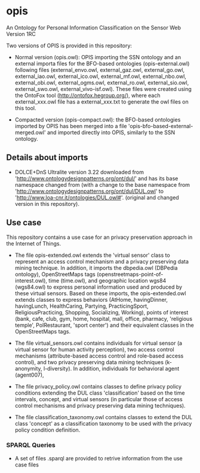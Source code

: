 # opis
An Ontology for Personal Information Classification on the Sensor Web
Version 1RC

Two versions of OPIS is provided in this repository: 

- Normal version (opis.owl): OPIS importing the SSN ontology and an external importa files for the BFO-based ontologies (opis-external.owl) following files (external_envo.owl, external_gaz.owl, external_go.owl, external_iao.owl, external_ico.owl, external_mf.owl, external_nbo.owl, external_obi.owl, external_ogms.owl, external_ro.owl, external_sio.owl, external_swo.owl, external_vivo-isf.owl).     These files were created using the OntoFox tool (http://ontofox.hegroup.org/), where each external_xxx.owl file has a external_xxx.txt to generate the owl files on this tool. 
  
- Compacted version (opis-compact.owl): the BFO-based ontologies imported by OPIS has been merged into a file 'opis-bfo-based-external-merged.owl' and imported directly into OPIS, similarly to the SSN ontology. 

## Details about imports
- DOLCE+DnS Ultralite version 3.22 downloaded from 'http://www.ontologydesignpatterns.org/ont/dul/' and has its base namespace changed from  (with a change to the base namespace from 'http://www.ontologydesignpatterns.org/ont/dul/DUL.owl' to 'http://www.loa-cnr.it/ontologies/DUL.owl#'. (original and changed version in this repository).

## Use case
This repository contains a use case for an privacy preservation approach in the Internet of Things. 

- The file opis-extended.owl extends the 'virtual sensor' class to represent an access control mechanism and a privacy preserving data mining technique. In addition, it imports the dbpedia.owl (DBPedia ontology), OpenStreetMaps tags (openstreetmaps-point-of-interest.owl), time (time.owl), and geographic location wgs84 (wgs84.owl) to express personal information used and produced by these virtual sensors. Based on these imports, the opis-extended.owl extends classes to express behaviors (AtHome, havingDinner, havingLunch, HealthCaring, Partying, PracticingSport, ReligiousPracticing, Shopping, Socializing, Working), points of interest (bank, cafe, club, gym, home, hospital, mall, office, pharmacy, 'religious temple', PoIRestaurant, 'sport center') and their equivalent classes in the OpenStreetMaps tags.  

- The file virtual_sensors.owl contains individuals for virtual sensor (a virtual sensor for human activity perception), two access control mechanisms (attribute-based access control and role-based access control), and two privacy preserving data mining techniques (k-anonymity, l-diversity). In addition, individuals for behavioral agent (agent007), 

- The file privacy_policy.owl contains classes to define privacy policy conditions extending the DUL class 'classification' based on the time intervals, concept, and virtual sensors (in particular those of access control mechanisms and privacy preserving data mining techniques). 

- The file classification_taxonomy.owl contains classes to extend the DUL class 'concept' as a classification taxonomy to be used with the privacy policy condition definition. 

### SPARQL Queries
- A set of files .sparql are provided to retrive information from the use case files
 



